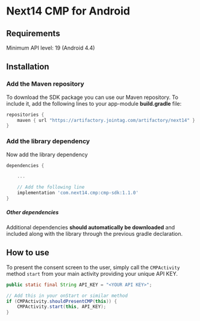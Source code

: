 # Next14 CMP for Android

## Requirements

Minimum API level: 19 (Android 4.4)

## Installation

### Add the Maven repository

To download the SDK package you can use our Maven repository. To include it, add
the following lines to your app-module **build.gradle** file:

```gradle
repositories {
    maven { url "https://artifactory.jointag.com/artifactory/next14" }
}
```

### Add the library dependency

Now add the library dependency

```gradle
dependencies {

    ...

    // Add the following line
    implementation 'com.next14.cmp:cmp-sdk:1.1.0'
}
```

##### Other dependencies

Additional dependencies **should automatically be downloaded** and included along
with the library through the previous gradle declaration.

## How to use

To present the consent screen to the user, simply call the `CMPActivity` method
`start` from your main activity providing your unique API KEY.

```java
public static final String API_KEY = "<YOUR API KEY>";

// Add this in your onStart or similar method
if (CMPActivity.shouldPresentCMP(this)) {
    CMPActivity.start(this, API_KEY);
}
```
